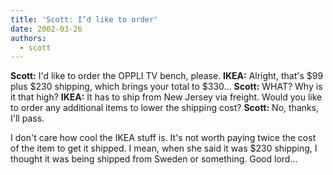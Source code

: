 ```yaml
---
title: 'Scott: I’d like to order'
date: 2002-03-26
authors:
  - scott
---
```


**Scott:** I'd like to order the OPPLI TV bench, please.
**IKEA:** Alright, that's $99 plus $230 shipping, which brings your total to $330...
**Scott:** WHAT? Why is it that high?
**IKEA:** It has to ship from New Jersey via freight. Would you like to order any additional items to lower the shipping cost?
**Scott:** No, thanks, I'll pass.

I don't care how cool the IKEA stuff is. It's not worth paying twice the cost of the item to get it shipped. I mean, when she said it was $230 shipping, I thought it was being shipped from Sweden or something. Good lord...
